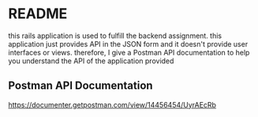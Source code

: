 # README
this rails application is used to fulfill the backend assignment. this application just provides API in the JSON form and it doesn't provide user interfaces or views. therefore, I give a Postman API documentation to help you understand the API of the application provided

## Postman API Documentation
https://documenter.getpostman.com/view/14456454/UyrAEcRb

## 